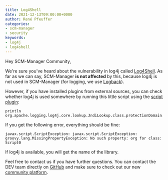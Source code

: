 ```yaml
---
title: Log4Shell
date: 2021-12-13T09:00:00+0000
author: René Pfeuffer
categories:
- scm-manager
- security
keywords:
- log4j
- log4shell
---
```


Hey SCM-Manager Community,

We're sure you've heard about the vulnerability in log4j called
[Log4Shell](https://nakedsecurity.sophos.com/2021/12/13/log4shell-explained-how-it-works-why-you-need-to-know-and-how-to-fix-it/).
As far as we can say, SCM-Manager **is not affected** by this, because
log4j is not used in SCM-Manager (for logging, we use
[Logback](http://logback.qos.ch/)).

However, if you have installed plugins from external sources,
you can check whether log4j is used somewhere by running this little
script using the [script plugin](https://scm-manager.org/plugins/scm-script-plugin/):

```
println org.apache.logging.log4j.core.lookup.JndiLookup.class.protectionDomain.codeSource
```

If you get the following error, everything should be fine:

```
javax.script.ScriptException: javax.script.ScriptException: groovy.lang.MissingPropertyException: No such property: org for class: Script0
```

If log4j is available, you will get the name of the library.

Feel free to contact us if you have further questions. You can contact the DEV team directly on
[GitHub](https://github.com/scm-manager/scm-manager/) and make sure to check out our new
[community platform](https://community.cloudogu.com/c/scm-manager/).
